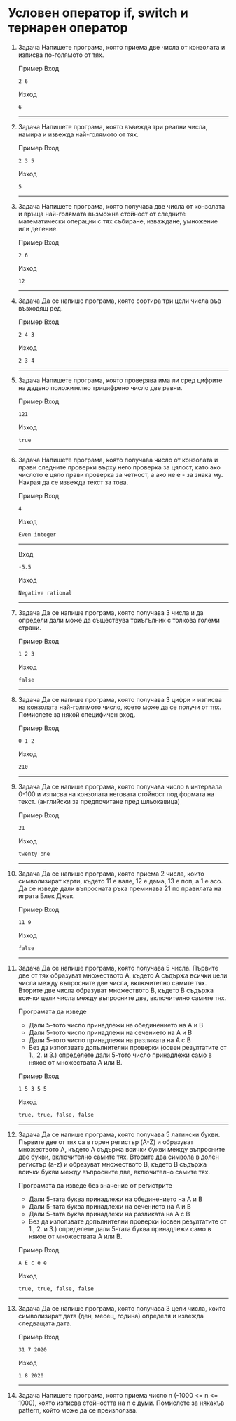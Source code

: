 # Условен оператор if, switch и тернарен оператор 

1. Задача Напишете програма, която приема две числа от конзолата и изписва по-голямото от тях.

	Пример
	Вход
    ```text
	2 6
	```
	Изход
	```text
	6
	```
	---


2. Задача Напишете програма, която въвежда три реални числа, намира и извежда най-голямото от тях.

	Пример
	Вход
    ```text
	2 3 5
	```
	Изход
	```text
	5
	```
	---


3. Задача Напишете програма, която получава две числа от конзолата и връща най-голямата възможна стойност от следните математически операции с тях събиране, изваждане, умножение или деление.

	Пример
	Вход
    ```text
	2 6
	```
	Изход
	```text
	12
	```
	---



4. Задача Да се напише програма, която сортира три цели числа във възходящ ред.

	Пример
	Вход
    ```text
	2 4 3
	```
	Изход
	```text
	2 3 4
	```
	---



5. Задача Напишете програма, която проверява има ли сред цифрите на дадено положително трицифрено число две равни.

	Пример
	Вход
    ```text
	121
	```
	Изход
	```text
	true
	```
	---


6. Задача Напишете програма, която получава число от конзолата и прави следните проверки върху него проверка за цялост, като ако числото е цяло прави проверка за четност, а ако не е - за знака му. Накрая да се извежда текст за това.

	Пример
	Вход
    ```text
	4
	```
	Изход
	```text
	Even integer
	```
	---
	Вход
    ```text
	-5.5
	```
	Изход
	```text
	Negative rational
	```
	---

7. Задача Да се напише програма, която получава 3 числа и да определи дали може да съществува триъгълник с толкова големи страни.

	Пример
	Вход
    ```text
	1 2 3
	```
	Изход
	```text
	false
	```
	---



8. Задача Да се напише програма, която получава 3 цифри и изписва на конзолата най-голямото число, което може да се получи от тях. Помислете за някой специфичен вход.

	Пример
	Вход
    ```text
	0 1 2
	```
	Изход
	```text
	210
	```
	---



9. Задача Да се напише програма, която получава число в интервала 0-100 и изписва на конзолата неговата стойност под формата на текст. (английски за предпочитане пред шльокавица)

	Пример
	Вход
    ```text
	21
	```
	Изход
	```text
	twenty one
	```
	---


10. Задача Да се напише програма, която приема 2 числа, които символизират карти, където 11 е вале, 12 е дама, 13 е поп, а 1 е асо. Да се изведе дали въпросната ръка преминава 21 по правилата на играта Блек Джек.

	Пример
	Вход
    ```text
	11 9
	```
	Изход
	```text
	false
	```
	---


11. Задача Да се напише програма, която получава 5 числа. Първите две от тях образуват множеството A, където A съдържа всички цели числа между въпросните две числа, включително самите тях. Вторите две числа образуват множеството B, където B съдържа всички цели числа между въпросните две, включително самите тях.

	Програмата да изведе
	-  Дали 5-тото число принадлежи на обединението на A и B
	-  Дали 5-тото число принадлежи на сечението на A и B
	-  Дали 5-тото число принадлежи на разликата на A с B
	-  Без да използвате допълнителни проверки (освен резултатите от 1., 2. и 3.) определете дали 5-тото число принадлежи само в някое от множествата A или B.

	Пример
	Вход
    ```text
	1 5 3 5 5
	```
	Изход
	```text
	true, true, false, false
	```
	---


12. Задача Да се напише програма, която получава 5 латински букви. Първите две от тях са в горен регистър (A-Z) и образуват множеството A, където A съдържа всички букви между въпросните две букви, включително самите тях. Вторите два символа в долен регистър (a-z) и образуват множеството B, където B съдържа всички букви между въпросните две, включително самите тях.

	Програмата да изведе без значение от регистрите
	-  Дали 5-тата буква принадлежи на обединението на A и B
	-  Дали 5-тата буква принадлежи на сечението на A и B
	-  Дали 5-тата буква принадлежи на разликата на A с B
	-  Без да използвате допълнителни проверки (освен резултатите от 1., 2. и 3.) определете дали 5-тата буква принадлежи само в някое от множествата A или B.

	Пример
	Вход
    ```text
	A E c e e
	```
	Изход
	```text
	true, true, false, false
	```
	---


13. Задача Да се напише програма, която получава 3 цели числа, които символизират дата (ден, месец, година) определя и извежда следващата дата.

	Пример
	Вход
    ```text
	31 7 2020
	```
	Изход
	```text
	1 8 2020
	```
	---


14. Задача Напишете програма, която приема число n (-1000 <= n <= 1000), която изписва стойността на n с думи. Помислете за някакъв pattern, който може да се преизползва.

